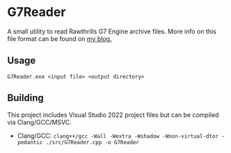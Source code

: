 # G7Reader
A small utility to read Rawthrills G7 Engine archive files. More info on this file format can be found on [my blog.](https://surasia.github.io/g7-reverse)

## Usage
`G7Reader.exe <input file> <output directory>`

## Building
This project includes Visual Studio 2022 project files but can be compiled via Clang/GCC/MSVC.
- Clang/GCC: `clang++/gcc -Wall -Wextra -Wshadow -Wnon-virtual-dtor -pedantic ./src/G7Reader.cpp -o G7Reader`